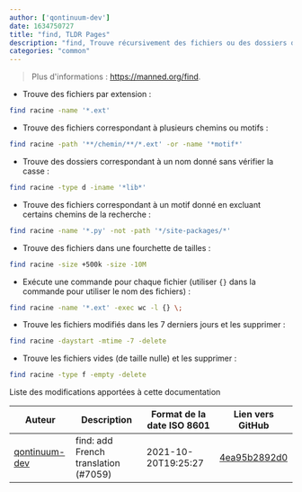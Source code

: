 ```yaml
---
author: ['qontinuum-dev']
date: 1634750727
title: "find, TLDR Pages"
description: "find, Trouve récursivement des fichiers ou des dossiers dans l'arborescence spécifiée."
categories: "common"
---
```

> Plus d'informations : <https://manned.org/find>.

- Trouve des fichiers par extension :

```bash
find racine -name '*.ext'
```

- Trouve des fichiers correspondant à plusieurs chemins ou motifs :

```bash
find racine -path '**/chemin/**/*.ext' -or -name '*motif*'
```

- Trouve des dossiers correspondant à un nom donné sans vérifier la casse :

```bash
find racine -type d -iname '*lib*'
```

- Trouve des fichiers correspondant à un motif donné en excluant certains chemins de la recherche :

```bash
find racine -name '*.py' -not -path '*/site-packages/*'
```

- Trouve des fichiers dans une fourchette de tailles :

```bash
find racine -size +500k -size -10M
```

- Exécute une commande pour chaque fichier (utiliser `{}` dans la commande pour utiliser le nom des fichiers) :

```bash
find racine -name '*.ext' -exec wc -l {} \;
```

- Trouve les fichiers modifiés dans les 7 derniers jours et les supprimer :

```bash
find racine -daystart -mtime -7 -delete
```

- Trouve les fichiers vides (de taille nulle) et les supprimer :

```bash
find racine -type f -empty -delete
```
Liste des modifications apportées à cette documentation


Auteur | Description | Format de la date ISO 8601 | Lien vers GitHub
------|-----|-----|-----
[qontinuum-dev](mailto:79641156+qontinuum-dev@users.noreply.github.com) | find: add French translation (#7059) | 2021-10-20T19:25:27 | [4ea95b2892d0](https://github.com/tldr-pages/tldr/commit/4ea95b2892d0993daed579386b78e7e3c71c52e0)

